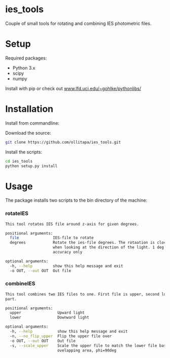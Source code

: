 # ies_tools
Couple of small tools for rotating and combining IES photometric files.

# Setup

Required packages:
* Python 3.x
* scipy
* numpy

Install with pip or check out www.lfd.uci.edu/~gohlke/pythonlibs/


# Installation

Install from commandline:

Download the source:

```bash
git clone https://github.com/ollitapa/ies_tools.git
```

Install the scripts:

```bash
cd ies_tools
python setup.py install
```

# Usage

The package installs two scripts to the bin directory of the machine:

### rotateIES
```bash
This tool rotates IES file around z-axis for given degrees.

positional arguments:
  file               IES-file to rotate
  degrees            Rotate the ies-file degrees. The rotaation is clockwise
                     when looking at the direction of the light. 1 deg
                     accuracy only

optional arguments:
  -h, --help         show this help message and exit
  -o OUT, --out OUT  Out file
```

### combineIES

```bash
This tool combines two IES files to one. First file is upper, second lower
part.

positional arguments:
  upper                Upward light
  lower                Downward light

optional arguments:
  -h, --help           show this help message and exit
  -n, --no_flip_upper  Flip the upper file over
  -o OUT, --out OUT    Out file
  -s, --scale_upper    Scale the upper file to match the lower file based on
                       ovelapping area, phi=90deg
```